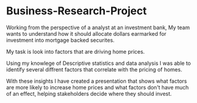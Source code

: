 # Business-Research-Project

Working from the perspective of a analyst at an investment bank, My team wants to understand how it should allocate dollars earmarked for investment into mortgage backed securites. 

My task is look into factors that are driving home prices. 

Using my knowlege of Descriptive statistics and data analysis I was able to identify several diffrent factors that correlate with the pricing of homes.

With these insights I have created a presentation that shows what factors are more likely to increase home prices and what factors don't have much of an effect, helping stakeholders decide where they should invest. 
